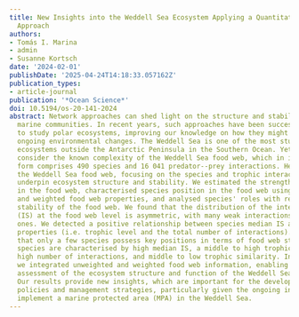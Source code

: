 ```yaml
---
title: New Insights into the Weddell Sea Ecosystem Applying a Quantitative Network
  Approach
authors:
- Tomás I. Marina
- admin
- Susanne Kortsch
date: '2024-02-01'
publishDate: '2025-04-24T14:18:33.057162Z'
publication_types:
- article-journal
publication: '*Ocean Science*'
doi: 10.5194/os-20-141-2024
abstract: Network approaches can shed light on the structure and stability of complex
  marine communities. In recent years, such approaches have been successfully applied
  to study polar ecosystems, improving our knowledge on how they might respond to
  ongoing environmental changes. The Weddell Sea is one of the most studied marine
  ecosystems outside the Antarctic Peninsula in the Southern Ocean. Yet, few studies
  consider the known complexity of the Weddell Sea food web, which in its current
  form comprises 490 species and 16 041 predator--prey interactions. Here we analysed
  the Weddell Sea food web, focusing on the species and trophic interactions that
  underpin ecosystem structure and stability. We estimated the strength for each interaction
  in the food web, characterised species position in the food web using unweighted
  and weighted food web properties, and analysed species' roles with respect to the
  stability of the food web. We found that the distribution of the interaction strength
  (IS) at the food web level is asymmetric, with many weak interactions and few strong
  ones. We detected a positive relationship between species median IS and two unweighted
  properties (i.e. trophic level and the total number of interactions). We also found
  that only a few species possess key positions in terms of food web stability. These
  species are characterised by high median IS, a middle to high trophic level, a relatively
  high number of interactions, and middle to low trophic similarity. In this study,
  we integrated unweighted and weighted food web information, enabling a more complete
  assessment of the ecosystem structure and function of the Weddell Sea food web.
  Our results provide new insights, which are important for the development of effective
  policies and management strategies, particularly given the ongoing initiative to
  implement a marine protected area (MPA) in the Weddell Sea.
---
```

